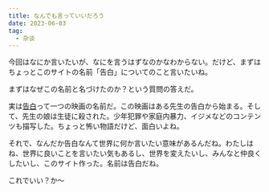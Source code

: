 ```yaml
---
title: なんでも言っていいだろう
date: 2023-06-03
tag:
  - 杂谈
---
```


今回はなにか言いたいが、なにを言うはずなのかなわからない。だけど、まずはちょっとこのサイトの名前「告白」についてのこと言いたいね。

まずはなぜこの名前と名づけたのか？という質問の答えだ。

実は[告白](https://ja.wikipedia.org/wiki/告白_(2010年の映画))って一つの映画の名前だ。この映画はある先生の告白から始まる。そして、先生の娘は生徒に殺された。少年犯罪や家庭内暴力、イジメなどのコンテンツも描写した。ちょっと怖い物語だけど、面白いよね。

それで、なんだか告白なんて世界に何か言いたい意味があるんだね。わたしはね、世界に良いことを言いたい気もあるし、世界を変えたいし、みんなと仲良くしたいし、このサイト作った。名前は告白だね。

これでいい？か～
